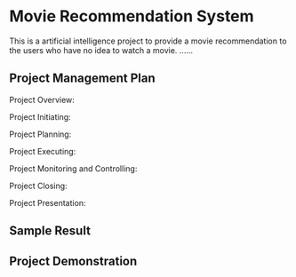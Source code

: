 # Movie Recommendation System
This is a artificial intelligence project to provide a movie recommendation to the users who have no idea to watch a movie. ...... 


## Project Management Plan

Project Overview: 


Project Initiating:


Project Planning:


Project Executing:


Project Monitoring and Controlling:


Project Closing:


Project Presentation:


## Sample Result


## Project Demonstration
